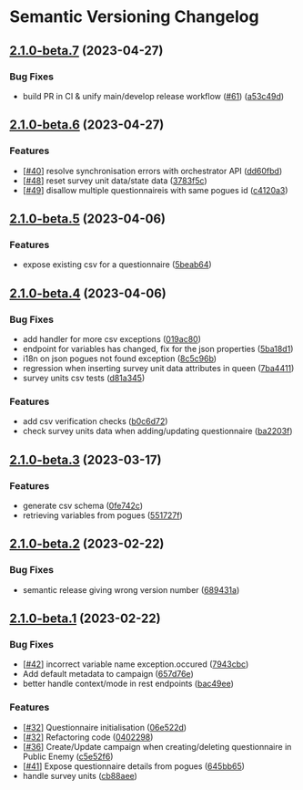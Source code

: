 # Semantic Versioning Changelog

## [2.1.0-beta.7](https://github.com/InseeFr/Public-Enemy-Back-Office/compare/2.1.0-beta.6...2.1.0-beta.7) (2023-04-27)


### Bug Fixes

* build PR in CI & unify main/develop  release workflow ([#61](https://github.com/InseeFr/Public-Enemy-Back-Office/issues/61)) ([a53c49d](https://github.com/InseeFr/Public-Enemy-Back-Office/commit/a53c49d1056729b04323c3895ae753e4b827ef7f))

## [2.1.0-beta.6](https://github.com/InseeFr/Public-Enemy-Back-Office/compare/2.1.0-beta.5...2.1.0-beta.6) (2023-04-27)


### Features

* [[#40](https://github.com/InseeFr/Public-Enemy-Back-Office/issues/40)] resolve synchronisation errors with orchestrator API ([dd60fbd](https://github.com/InseeFr/Public-Enemy-Back-Office/commit/dd60fbd702e964cbf1058926c17ba7036d643eec))
* [[#48](https://github.com/InseeFr/Public-Enemy-Back-Office/issues/48)] reset survey unit data/state data ([3783f5c](https://github.com/InseeFr/Public-Enemy-Back-Office/commit/3783f5cf6891ae7c91fafd3083e7a69b6ec7d652))
* [[#49](https://github.com/InseeFr/Public-Enemy-Back-Office/issues/49)] disallow multiple questionnaireis with same pogues id ([c4120a3](https://github.com/InseeFr/Public-Enemy-Back-Office/commit/c4120a3aaa8b5db15d9c14e17c33222d75eb3c1d))

## [2.1.0-beta.5](https://github.com/InseeFr/Public-Enemy-Back-Office/compare/2.1.0-beta.4...2.1.0-beta.5) (2023-04-06)


### Features

* expose existing csv for a questionnaire ([5beab64](https://github.com/InseeFr/Public-Enemy-Back-Office/commit/5beab649047fa3757dbf5da6f765be6935e6f043))

## [2.1.0-beta.4](https://github.com/InseeFr/Public-Enemy-Back-Office/compare/2.1.0-beta.3...2.1.0-beta.4) (2023-04-06)


### Bug Fixes

* add handler for more csv exceptions ([019ac80](https://github.com/InseeFr/Public-Enemy-Back-Office/commit/019ac809929802e846361cf0c728b81145ec912c))
* endpoint for variables has changed, fix for the json properties ([5ba18d1](https://github.com/InseeFr/Public-Enemy-Back-Office/commit/5ba18d15fed4753a6a709c976e1ea6dbcec535cb))
* i18n on json pogues not found exception ([8c5c96b](https://github.com/InseeFr/Public-Enemy-Back-Office/commit/8c5c96b1b29e7db22bb9805d59de0667e9f55fd0))
* regression when inserting survey unit data attributes in queen ([7ba4411](https://github.com/InseeFr/Public-Enemy-Back-Office/commit/7ba44112d09c4e87f6ba7cecffd7386b7703046c))
* survey units csv tests ([d81a345](https://github.com/InseeFr/Public-Enemy-Back-Office/commit/d81a3458921d728367f7a52baf129379636552d9))


### Features

* add csv verification checks ([b0c6d72](https://github.com/InseeFr/Public-Enemy-Back-Office/commit/b0c6d72597d7e88750e7c9dfaecd014e019bdb3d))
* check survey units data when adding/updating questionnaire ([ba2203f](https://github.com/InseeFr/Public-Enemy-Back-Office/commit/ba2203f9503e7b3366606ee2fde120e32315a366))

## [2.1.0-beta.3](https://github.com/InseeFr/Public-Enemy-Back-Office/compare/2.1.0-beta.2...2.1.0-beta.3) (2023-03-17)


### Features

* generate csv schema ([0fe742c](https://github.com/InseeFr/Public-Enemy-Back-Office/commit/0fe742c285536763517cc1ee736482a9adf76a1a))
* retrieving variables from pogues ([551727f](https://github.com/InseeFr/Public-Enemy-Back-Office/commit/551727fb1c0e93a0110fb6755325dc8926c44c13))

## [2.1.0-beta.2](https://github.com/InseeFr/Public-Enemy-Back-Office/compare/2.1.0-beta.1...2.1.0-beta.2) (2023-02-22)


### Bug Fixes

* semantic release giving wrong version number ([689431a](https://github.com/InseeFr/Public-Enemy-Back-Office/commit/689431a00142e8a1d0bed4d336f7ec73ca675d77))

## [2.1.0-beta.1](https://github.com/InseeFr/Public-Enemy-Back-Office/compare/2.0.0...2.1.0-beta.1) (2023-02-22)


### Bug Fixes

* [[#42](https://github.com/InseeFr/Public-Enemy-Back-Office/issues/42)] incorrect variable name exception.occured ([7943cbc](https://github.com/InseeFr/Public-Enemy-Back-Office/commit/7943cbc69800d22edbfae0045fc27bf78e8767b0))
* Add default metadata to campaign ([657d76e](https://github.com/InseeFr/Public-Enemy-Back-Office/commit/657d76eab5a88071b50c32228b48c10241f6ca1e))
* better handle context/mode in rest endpoints ([bac49ee](https://github.com/InseeFr/Public-Enemy-Back-Office/commit/bac49ee3181a53ccecde28925b83499b7e0e966d))


### Features

* [[#32](https://github.com/InseeFr/Public-Enemy-Back-Office/issues/32)] Questionnaire initialisation ([06e522d](https://github.com/InseeFr/Public-Enemy-Back-Office/commit/06e522d2b7bf718b1a2feb846a6d71bf1732c3b7))
* [[#32](https://github.com/InseeFr/Public-Enemy-Back-Office/issues/32)] Refactoring code ([0402298](https://github.com/InseeFr/Public-Enemy-Back-Office/commit/04022984f0b33f98192c05314ce4e8bcffc23546))
* [[#36](https://github.com/InseeFr/Public-Enemy-Back-Office/issues/36)] Create/Update campaign when creating/deleting questionnaire in Public Enemy ([c5e52f6](https://github.com/InseeFr/Public-Enemy-Back-Office/commit/c5e52f6c37f9e92e837ba618c1e617ef117a1dcd))
* [[#41](https://github.com/InseeFr/Public-Enemy-Back-Office/issues/41)] Expose questionnaire details from pogues ([645bb65](https://github.com/InseeFr/Public-Enemy-Back-Office/commit/645bb650a7ec7bfe57dcc3fe5d14015dc39c2c81))
* handle survey units ([cb88aee](https://github.com/InseeFr/Public-Enemy-Back-Office/commit/cb88aee3579c87008d7061b0120dc9fe61fe9c81))
